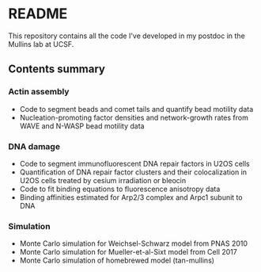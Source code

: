 # README

This repository contains all the code I've developed in my postdoc in the Mullins lab at UCSF.

## Contents summary

### Actin assembly

- Code to segment beads and comet tails and quantify bead motility data
- Nucleation-promoting factor densities and network-growth rates from WAVE and N-WASP bead motility data

### DNA damage

- Code to segment immunofluorescent DNA repair factors in U2OS cells
- Quantification of DNA repair factor clusters and their colocalization in U2OS cells treated by cesium irradiation or bleocin
- Code to fit binding equations to fluorescence anisotropy data
- Binding affinities estimated for Arp2/3 complex and Arpc1 subunit to DNA

### Simulation

- Monte Carlo simulation for Weichsel-Schwarz model from PNAS 2010
- Monte Carlo simulation for Mueller-et-al-Sixt model from Cell 2017
- Monte Carlo simulation of homebrewed model (tan-mullins)
